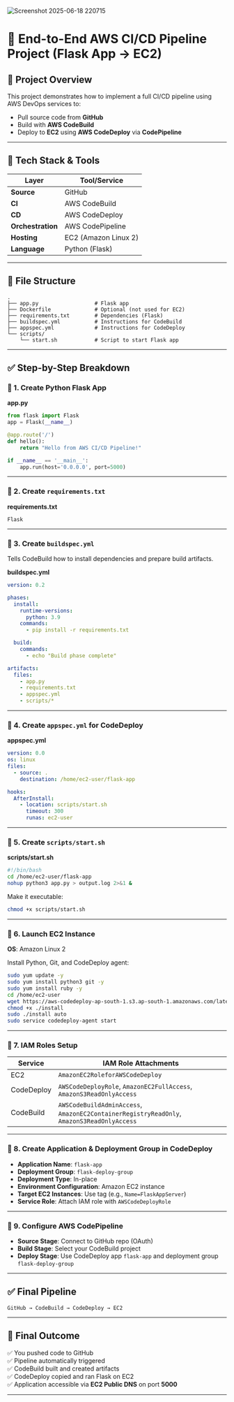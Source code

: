 ![Screenshot 2025-06-18 220715](https://github.com/user-attachments/assets/3229434d-e30b-4c59-8e15-ca6f10daeb7c)

# 🚀 End-to-End AWS CI/CD Pipeline Project (Flask App → EC2)

## 📌 Project Overview
This project demonstrates how to implement a full CI/CD pipeline using AWS DevOps services to:

- Pull source code from **GitHub**
- Build with **AWS CodeBuild**
- Deploy to **EC2** using **AWS CodeDeploy** via **CodePipeline**

---

## 🧱 Tech Stack & Tools

| Layer         | Tool/Service                            |
|---------------|------------------------------------------|
| **Source**     | GitHub                                  |
| **CI**         | AWS CodeBuild                           |
| **CD**         | AWS CodeDeploy                          |
| **Orchestration** | AWS CodePipeline                   |
| **Hosting**    | EC2 (Amazon Linux 2)                    |
| **Language**   | Python (Flask)                          |

---

## 📁 File Structure

```
.
├── app.py                  # Flask app
├── Dockerfile              # Optional (not used for EC2)
├── requirements.txt        # Dependencies (Flask)
├── buildspec.yml           # Instructions for CodeBuild
├── appspec.yml             # Instructions for CodeDeploy
└── scripts/
    └── start.sh            # Script to start Flask app
```

---

## ✅ Step-by-Step Breakdown

### 🔸 1. Create Python Flask App

**app.py**
```python
from flask import Flask
app = Flask(__name__)

@app.route('/')
def hello():
    return "Hello from AWS CI/CD Pipeline!"

if __name__ == '__main__':
    app.run(host='0.0.0.0', port=5000)
```

---

### 🔸 2. Create `requirements.txt`

**requirements.txt**
```
Flask
```

---

### 🔸 3. Create `buildspec.yml`

Tells CodeBuild how to install dependencies and prepare build artifacts.

**buildspec.yml**
```yaml
version: 0.2

phases:
  install:
    runtime-versions:
      python: 3.9
    commands:
      - pip install -r requirements.txt

  build:
    commands:
      - echo "Build phase complete"

artifacts:
  files:
    - app.py
    - requirements.txt
    - appspec.yml
    - scripts/*
```

---

### 🔸 4. Create `appspec.yml` for CodeDeploy

**appspec.yml**
```yaml
version: 0.0
os: linux
files:
  - source: .
    destination: /home/ec2-user/flask-app

hooks:
  AfterInstall:
    - location: scripts/start.sh
      timeout: 300
      runas: ec2-user
```

---

### 🔸 5. Create `scripts/start.sh`

**scripts/start.sh**
```bash
#!/bin/bash
cd /home/ec2-user/flask-app
nohup python3 app.py > output.log 2>&1 &
```

Make it executable:
```bash
chmod +x scripts/start.sh
```

---

### 🔸 6. Launch EC2 Instance

**OS**: Amazon Linux 2

Install Python, Git, and CodeDeploy agent:
```bash
sudo yum update -y
sudo yum install python3 git -y
sudo yum install ruby -y
cd /home/ec2-user
wget https://aws-codedeploy-ap-south-1.s3.ap-south-1.amazonaws.com/latest/install
chmod +x ./install
sudo ./install auto
sudo service codedeploy-agent start
```

---

### 🔸 7. IAM Roles Setup

| Service     | IAM Role Attachments                                                                 |
|-------------|----------------------------------------------------------------------------------------|
| EC2         | `AmazonEC2RoleforAWSCodeDeploy`                                                      |
| CodeDeploy  | `AWSCodeDeployRole`, `AmazonEC2FullAccess`, `AmazonS3ReadOnlyAccess`                 |
| CodeBuild   | `AWSCodeBuildAdminAccess`, `AmazonEC2ContainerRegistryReadOnly`, `AmazonS3ReadOnlyAccess` |

---

### 🔸 8. Create Application & Deployment Group in CodeDeploy

- **Application Name**: `flask-app`
- **Deployment Group**: `flask-deploy-group`
- **Deployment Type**: In-place
- **Environment Configuration**: Amazon EC2 instance
- **Target EC2 Instances**: Use tag (e.g., `Name=FlaskAppServer`)
- **Service Role**: Attach IAM role with `AWSCodeDeployRole`

---

### 🔸 9. Configure AWS CodePipeline

- **Source Stage**: Connect to GitHub repo (OAuth)
- **Build Stage**: Select your CodeBuild project
- **Deploy Stage**: Use CodeDeploy app `flask-app` and deployment group `flask-deploy-group`

---

## ✅ Final Pipeline

```text
GitHub → CodeBuild → CodeDeploy → EC2
```

---

## 🎉 Final Outcome

✅ You pushed code to GitHub  
✅ Pipeline automatically triggered  
✅ CodeBuild built and created artifacts  
✅ CodeDeploy copied and ran Flask on EC2  
✅ Application accessible via **EC2 Public DNS** on port **5000**

---



